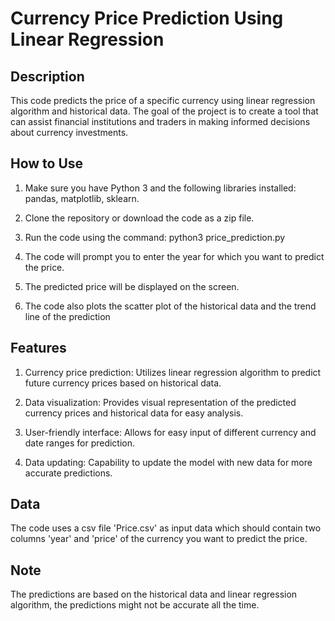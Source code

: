 # Currency Price Prediction Using Linear Regression

## Description

This code predicts the price of a specific currency using linear regression algorithm and historical data. The goal of the project is to create a tool that can assist financial institutions and traders in making informed decisions about currency investments.

## How to Use

1. Make sure you have Python 3 and the following libraries installed: pandas, matplotlib, sklearn.

2. Clone the repository or download the code as a zip file.

3. Run the code using the command: python3 price_prediction.py

4. The code will prompt you to enter the year for which you want to predict the price. 

5. The predicted price will be displayed on the screen.

6. The code also plots the scatter plot of the historical data and the trend line of the prediction

## Features

1. Currency price prediction: Utilizes linear regression algorithm to predict future currency prices based on historical data.

2. Data visualization: Provides visual representation of the predicted currency prices and historical data for easy analysis.

3. User-friendly interface: Allows for easy input of different currency and date ranges for prediction.

4. Data updating: Capability to update the model with new data for more accurate predictions.

## Data

The code uses a csv file 'Price.csv' as input data which should contain two columns 'year' and 'price' of the currency you want to predict the price.

## Note

The predictions are based on the historical data and linear regression algorithm, the predictions might not be accurate all the time.
